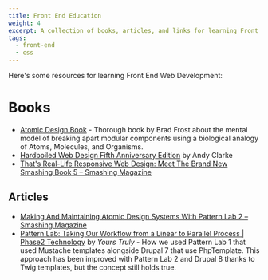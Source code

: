 ```yaml
---
title: Front End Education
weight: 4
excerpt: A collection of books, articles, and links for learning Front End Web Development.
tags:
  - front-end
  - css
---
```


Here's some resources for learning Front End Web Development:

# Books

- [Atomic Design Book](http://atomicdesign.bradfrost.com) - Thorough book by Brad Frost about the mental model of breaking apart modular components using a biological analogy of Atoms, Molecules, and Organisms.
- [Hardboiled Web Design Fifth Anniversary Edition](https://stuffandnonsense.co.uk/buy/hardboiledwebdesign) by Andy Clarke
- [That's Real-Life Responsive Web Design: Meet The Brand New Smashing Book 5 – Smashing Magazine](https://www.smashingmagazine.com/2015/03/real-life-responsive-web-design-smashing-book-5/?utm_source=magazine&utm_medium=sidebar-ad&utm_campaign=sb5)

## Articles

- [Making And Maintaining Atomic Design Systems With Pattern Lab 2 – Smashing Magazine](https://www.smashingmagazine.com/2016/07/building-maintaining-atomic-design-systems-pattern-lab/)
- [Pattern Lab: Taking Our Workflow from a Linear to Parallel Process | Phase2 Technology](https://www.phase2technology.com/blog/pattern-lab-taking-our-workflow-from-a-linear-to-parallel-process/) by *Yours Truly* - How we used Pattern Lab 1 that used Mustache templates alongside Drupal 7 that use PhpTemplate. This approach has been improved with Pattern Lab 2 and Drupal 8 thanks to Twig templates, but the concept still holds true.
